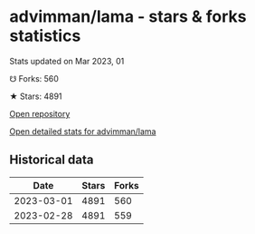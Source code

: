# advimman/lama - stars & forks statistics

Stats updated on Mar 2023, 01

☋ Forks: 560

★ Stars: 4891

[Open repository](https://github.com/advimman/lama)

[Open detailed stats for advimman/lama](https://reviewgithub.com/rep/advimman/lama)

## Historical data
| Date | Stars | Forks |
|------|-------|-------|
| 2023-03-01 | 4891 | 560 | 
| 2023-02-28 | 4891 | 559 | 

